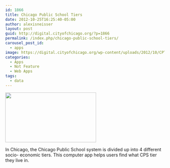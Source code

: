 ```yaml
---
id: 1866
title: Chicago Public School Tiers
date: 2012-10-25T16:25:40-05:00
author: alexisneisser
layout: post
guid: http://digital.cityofchicago.org/?p=1866
permalink: /index.php/chicago-public-school-tiers/
carousel_post_id:
  - apps
image: https://digital.cityofchicago.org/wp-content/uploads/2012/10/CPTiers.jpg
categories:
  - Apps
  - Not Feature
  - Web Apps
tags:
  - data
---
```

<a href="http://cpstiers.opencityapps.org/" target="_blank"><img loading="lazy" class="alignnone size-full wp-image-1868" title="CPTiers" src="http://digital.cityofchicago.org/wp-content/uploads/2012/10/CPTiers.jpg" alt="" width="287" height="157" /></a>

In Chicago, the Chicago Public School system is divided up into 4 different socio- economic tiers. This computer app helps users find what CPS tier they live in.